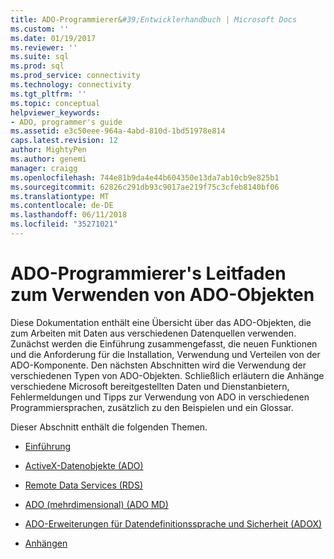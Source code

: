 ```yaml
---
title: ADO-Programmierer&#39;Entwicklerhandbuch | Microsoft Docs
ms.custom: ''
ms.date: 01/19/2017
ms.reviewer: ''
ms.suite: sql
ms.prod: sql
ms.prod_service: connectivity
ms.technology: connectivity
ms.tgt_pltfrm: ''
ms.topic: conceptual
helpviewer_keywords:
- ADO, programmer's guide
ms.assetid: e3c50eee-964a-4abd-810d-1bd51978e814
caps.latest.revision: 12
author: MightyPen
ms.author: genemi
manager: craigg
ms.openlocfilehash: 744e81b9da4e44b604350e13da7ab10cb9e825b1
ms.sourcegitcommit: 62826c291db93c9017ae219f75c3cfeb8140bf06
ms.translationtype: MT
ms.contentlocale: de-DE
ms.lasthandoff: 06/11/2018
ms.locfileid: "35271021"
---
```

# <a name="ado-programmer39s-guide-for-using-ado-objects"></a>ADO-Programmierer&#39;s Leitfaden zum Verwenden von ADO-Objekten
Diese Dokumentation enthält eine Übersicht über das ADO-Objekten, die zum Arbeiten mit Daten aus verschiedenen Datenquellen verwenden. Zunächst werden die Einführung zusammengefasst, die neuen Funktionen und die Anforderung für die Installation, Verwendung und Verteilen von der ADO-Komponente. Den nächsten Abschnitten wird die Verwendung der verschiedenen Typen von ADO-Objekten. Schließlich erläutern die Anhänge verschiedene Microsoft bereitgestellten Daten und Dienstanbietern, Fehlermeldungen und Tipps zur Verwendung von ADO in verschiedenen Programmiersprachen, zusätzlich zu den Beispielen und ein Glossar.

 Dieser Abschnitt enthält die folgenden Themen.

-   [Einführung](../../ado/guide/ado-introduction.md)

-   [ActiveX-Datenobjekte (ADO)](../../ado/guide/data/activex-data-objects-ado.md)

-   [Remote Data Services (RDS)](../../ado/guide/remote-data-service/remote-data-service-rds.md)

-   [ADO (mehrdimensional) (ADO MD)](../../ado/guide/multidimensional/ado-multidimensional-ado-md.md)

-   [ADO-Erweiterungen für Datendefinitionssprache und Sicherheit (ADOX)](../../ado/guide/extensions/ado-extensions-for-data-definition-language-and-security-adox.md)

-   [Anhängen](../../ado/guide/appendixes/ado-appendixes.md)
